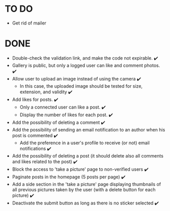 # TO DO

* Get rid of mailer 

# DONE

* Double-check the validation link, and make the code not expirable. ✔️
* Gallery is public, but only a logged user can like and comment photos. ✔️
* Allow user to upload an image instead of using the camera ✔️
    * In this case, the uploaded image should be tested for size, extension, and validity ✔️
* Add likes for posts. ✔️
    * Only a connected user can like a post. ✔️
    * Display the number of likes for each post. ✔️
* Add the possibility of deleting a comment ✔️
* Add the possibility of sending an email notification to an author when his post is commented ✔️
    * Add the preference in a user's profile to receive (or not) email notifications ✔️
* Add the possibility of deleting a post (it should delete also all comments and likes related to the post) ✔️
* Block the access to 'take a picture' page to non-verified users ✔️
* Paginate posts in the homepage (5 posts per page) ✔️
* Add a side section in the 'take a picture' page displaying thumbnails of all previous pictures taken by the user (with a delete button for each picture) ✔️
* Deactivate the submit button as long as there is no sticker selected ✔️
